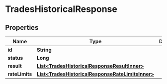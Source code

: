 

# TradesHistoricalResponse


## Properties

| Name | Type | Description | Notes |
|------------ | ------------- | ------------- | -------------|
|**id** | **String** |  |  [optional] |
|**status** | **Long** |  |  [optional] |
|**result** | [**List&lt;TradesHistoricalResponseResultInner&gt;**](TradesHistoricalResponseResultInner.md) |  |  [optional] |
|**rateLimits** | [**List&lt;TradesHistoricalResponseRateLimitsInner&gt;**](TradesHistoricalResponseRateLimitsInner.md) |  |  [optional] |



